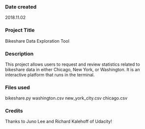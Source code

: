 ### Date created
2018.11.02

### Project Title
Bikeshare Data Exploration Tool

### Description
This project allows users to request and review statistics related to bikeshare data in either Chicago, New York, or Washington. It is an interactive platform that runs in the terminal.

### Files used
bikeshare.py
washington.csv
new_york_city.csv
chicago.csv

### Credits
Thanks to Juno Lee and Richard Kalehoff of Udacity!
